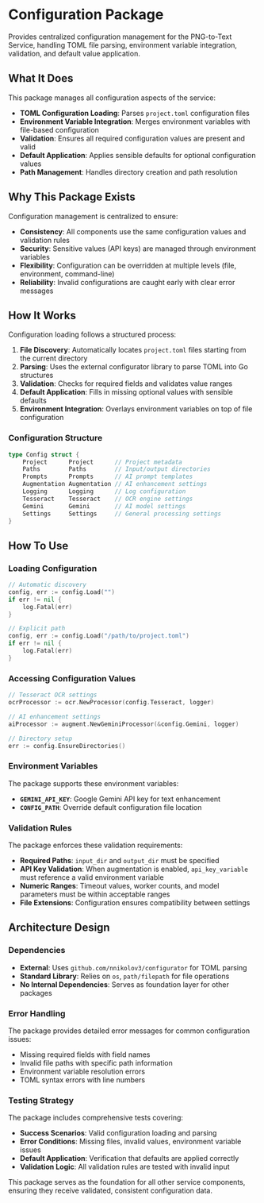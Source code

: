 # Configuration Package

Provides centralized configuration management for the PNG-to-Text Service, handling TOML file parsing, environment variable integration, validation, and default value application.

## What It Does

This package manages all configuration aspects of the service:

- **TOML Configuration Loading**: Parses `project.toml` configuration files
- **Environment Variable Integration**: Merges environment variables with file-based configuration
- **Validation**: Ensures all required configuration values are present and valid
- **Default Application**: Applies sensible defaults for optional configuration values
- **Path Management**: Handles directory creation and path resolution

## Why This Package Exists

Configuration management is centralized to ensure:

- **Consistency**: All components use the same configuration values and validation rules
- **Security**: Sensitive values (API keys) are managed through environment variables
- **Flexibility**: Configuration can be overridden at multiple levels (file, environment, command-line)
- **Reliability**: Invalid configurations are caught early with clear error messages

## How It Works

Configuration loading follows a structured process:

1. **File Discovery**: Automatically locates `project.toml` files starting from the current directory
2. **Parsing**: Uses the external configurator library to parse TOML into Go structures
3. **Validation**: Checks for required fields and validates value ranges
4. **Default Application**: Fills in missing optional values with sensible defaults
5. **Environment Integration**: Overlays environment variables on top of file configuration

### Configuration Structure

```go
type Config struct {
    Project      Project      // Project metadata
    Paths        Paths        // Input/output directories
    Prompts      Prompts      // AI prompt templates
    Augmentation Augmentation // AI enhancement settings
    Logging      Logging      // Log configuration
    Tesseract    Tesseract    // OCR engine settings
    Gemini       Gemini       // AI model settings
    Settings     Settings     // General processing settings
}
```

## How To Use

### Loading Configuration

```go
// Automatic discovery
config, err := config.Load("")
if err != nil {
    log.Fatal(err)
}

// Explicit path
config, err := config.Load("/path/to/project.toml")
if err != nil {
    log.Fatal(err)
}
```

### Accessing Configuration Values

```go
// Tesseract OCR settings
ocrProcessor := ocr.NewProcessor(config.Tesseract, logger)

// AI enhancement settings
aiProcessor := augment.NewGeminiProcessor(&config.Gemini, logger)

// Directory setup
err := config.EnsureDirectories()
```

### Environment Variables

The package supports these environment variables:

- **`GEMINI_API_KEY`**: Google Gemini API key for text enhancement
- **`CONFIG_PATH`**: Override default configuration file location

### Validation Rules

The package enforces these validation requirements:

- **Required Paths**: `input_dir` and `output_dir` must be specified
- **API Key Validation**: When augmentation is enabled, `api_key_variable` must reference a valid environment variable
- **Numeric Ranges**: Timeout values, worker counts, and model parameters must be within acceptable ranges
- **File Extensions**: Configuration ensures compatibility between settings

## Architecture Design

### Dependencies

- **External**: Uses `github.com/nnikolov3/configurator` for TOML parsing
- **Standard Library**: Relies on `os`, `path/filepath` for file operations
- **No Internal Dependencies**: Serves as foundation layer for other packages

### Error Handling

The package provides detailed error messages for common configuration issues:

- Missing required fields with field names
- Invalid file paths with specific path information
- Environment variable resolution errors
- TOML syntax errors with line numbers

### Testing Strategy

The package includes comprehensive tests covering:

- **Success Scenarios**: Valid configuration loading and parsing
- **Error Conditions**: Missing files, invalid values, environment variable issues
- **Default Application**: Verification that defaults are applied correctly
- **Validation Logic**: All validation rules are tested with invalid input

This package serves as the foundation for all other service components, ensuring they receive validated, consistent configuration data.